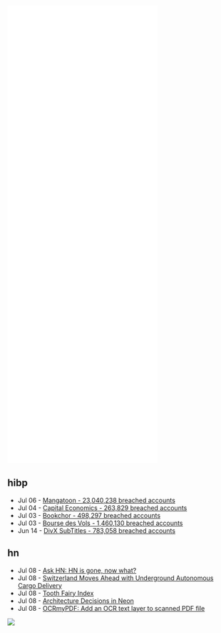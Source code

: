 ![Metrics](https://raw.githubusercontent.com/phixion/phixion/master/metrics.svg)

## hibp

<!--
for https://github.com/phixion/phixion/blob/main/.github/workflows/feeds.yml
-->
<!--START_SECTION:haveibeenpwnd-->
- Jul 06 - [Mangatoon - 23,040,238 breached accounts](https://haveibeenpwned.com/PwnedWebsites#Mangatoon)
- Jul 04 - [Capital Economics - 263,829 breached accounts](https://haveibeenpwned.com/PwnedWebsites#CapialEconomics)
- Jul 03 - [Bookchor - 498,297 breached accounts](https://haveibeenpwned.com/PwnedWebsites#Bookchor)
- Jul 03 - [Bourse des Vols - 1,460,130 breached accounts](https://haveibeenpwned.com/PwnedWebsites#BourseDesVols)
- Jun 14 - [DivX SubTitles - 783,058 breached accounts](https://haveibeenpwned.com/PwnedWebsites#DivXSubTitles)
<!--END_SECTION:haveibeenpwnd-->

## hn

<!--
for https://github.com/phixion/phixion/blob/main/.github/workflows/feeds.yml
-->
<!--START_SECTION:hn-->
- Jul 08 - [Ask HN: HN is gone, now what?](https://news.ycombinator.com/item?id=32029405)
- Jul 08 - [Switzerland Moves Ahead with Underground Autonomous Cargo Delivery](https://spectrum.ieee.org/cargo-sous-terrain)
- Jul 08 - [Tooth Fairy Index](https://www.deltadental.com/us/en/tooth-fairy/the-original-poll.html)
- Jul 08 - [Architecture Decisions in Neon](https://neon.tech/blog/architecture-decisions-in-neon/)
- Jul 08 - [OCRmyPDF: Add an OCR text layer to scanned PDF file](https://ocrmypdf.readthedocs.io/en/latest/index.html)
<!--END_SECTION:hn-->

<!--
for https://yhype.me
-->
![](https://hit.yhype.me/github/profile?user_id=13013670)
